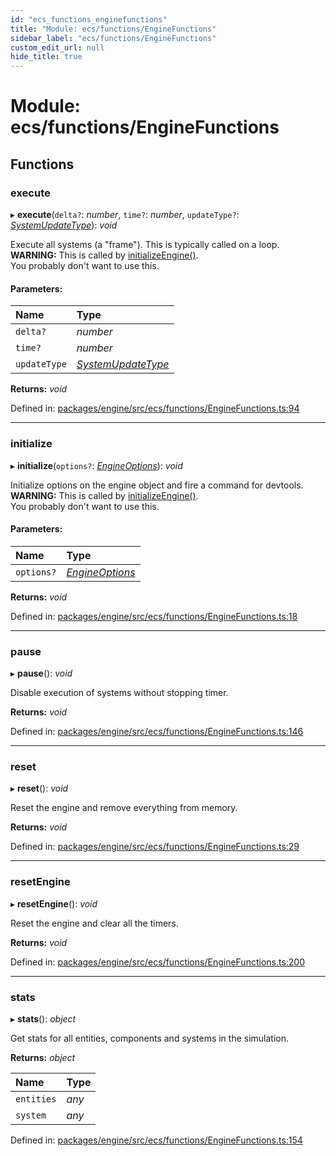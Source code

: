 ```yaml
---
id: "ecs_functions_enginefunctions"
title: "Module: ecs/functions/EngineFunctions"
sidebar_label: "ecs/functions/EngineFunctions"
custom_edit_url: null
hide_title: true
---
```


# Module: ecs/functions/EngineFunctions

## Functions

### execute

▸ **execute**(`delta?`: *number*, `time?`: *number*, `updateType?`: [*SystemUpdateType*](../enums/ecs_functions_systemupdatetype.systemupdatetype.md)): *void*

Execute all systems (a "frame").
This is typically called on a loop.
**WARNING:** This is called by [initializeEngine()](initialize.md#initializeengine).\
You probably don't want to use this.

#### Parameters:

Name | Type |
:------ | :------ |
`delta?` | *number* |
`time?` | *number* |
`updateType` | [*SystemUpdateType*](../enums/ecs_functions_systemupdatetype.systemupdatetype.md) |

**Returns:** *void*

Defined in: [packages/engine/src/ecs/functions/EngineFunctions.ts:94](https://github.com/xr3ngine/xr3ngine/blob/716a06460/packages/engine/src/ecs/functions/EngineFunctions.ts#L94)

___

### initialize

▸ **initialize**(`options?`: [*EngineOptions*](../interfaces/ecs_interfaces_engineoptions.engineoptions.md)): *void*

Initialize options on the engine object and fire a command for devtools.\
**WARNING:** This is called by [initializeEngine()](initialize.md#initializeengine).\
You probably don't want to use this.

#### Parameters:

Name | Type |
:------ | :------ |
`options?` | [*EngineOptions*](../interfaces/ecs_interfaces_engineoptions.engineoptions.md) |

**Returns:** *void*

Defined in: [packages/engine/src/ecs/functions/EngineFunctions.ts:18](https://github.com/xr3ngine/xr3ngine/blob/716a06460/packages/engine/src/ecs/functions/EngineFunctions.ts#L18)

___

### pause

▸ **pause**(): *void*

Disable execution of systems without stopping timer.

**Returns:** *void*

Defined in: [packages/engine/src/ecs/functions/EngineFunctions.ts:146](https://github.com/xr3ngine/xr3ngine/blob/716a06460/packages/engine/src/ecs/functions/EngineFunctions.ts#L146)

___

### reset

▸ **reset**(): *void*

Reset the engine and remove everything from memory.

**Returns:** *void*

Defined in: [packages/engine/src/ecs/functions/EngineFunctions.ts:29](https://github.com/xr3ngine/xr3ngine/blob/716a06460/packages/engine/src/ecs/functions/EngineFunctions.ts#L29)

___

### resetEngine

▸ **resetEngine**(): *void*

Reset the engine and clear all the timers.

**Returns:** *void*

Defined in: [packages/engine/src/ecs/functions/EngineFunctions.ts:200](https://github.com/xr3ngine/xr3ngine/blob/716a06460/packages/engine/src/ecs/functions/EngineFunctions.ts#L200)

___

### stats

▸ **stats**(): *object*

Get stats for all entities, components and systems in the simulation.

**Returns:** *object*

Name | Type |
:------ | :------ |
`entities` | *any* |
`system` | *any* |

Defined in: [packages/engine/src/ecs/functions/EngineFunctions.ts:154](https://github.com/xr3ngine/xr3ngine/blob/716a06460/packages/engine/src/ecs/functions/EngineFunctions.ts#L154)
